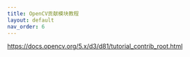 ```yaml
---
title: OpenCV贡献模块教程
layout: default
nav_order: 6
---
```


https://docs.opencv.org/5.x/d3/d81/tutorial_contrib_root.html